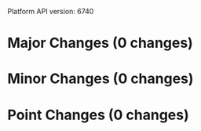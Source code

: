 Platform API version: 6740


# Major Changes (0 changes)


# Minor Changes (0 changes)


# Point Changes (0 changes)
